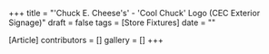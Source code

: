 +++
title = "'Chuck E. Cheese's' - 'Cool Chuck' Logo (CEC Exterior Signage)"
draft = false
tags = [Store Fixtures]
date = ""

[Article]
contributors = []
gallery = []
+++